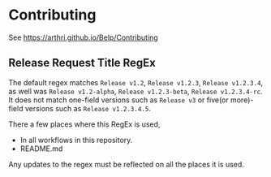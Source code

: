 # Contributing
See https://arthri.github.io/Belp/Contributing

## Release Request Title RegEx
The default regex matches `Release v1.2`, `Release v1.2.3`, `Release v1.2.3.4`, as well was `Release v1.2-alpha`, `Release v1.2.3-beta`, `Release v1.2.3.4-rc`. It does not match one-field versions such as `Release v3` or five(or more)-field versions such as `Release v1.2.3.4.5`.

There a few places where this RegEx is used,
- In all workflows in this repository.
- README.md

Any updates to the regex must be reflected on all the places it is used.
